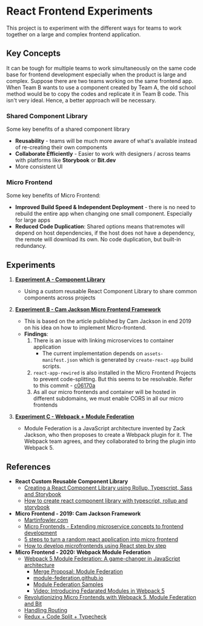 # React Frontend Experiments

This project is to experiment with the different ways for teams to work together on a large and complex frontend 
application. 

## Key Concepts

It can be tough for multiple teams to work simultaneously on the same code base for frontend development especially 
when the product is large and complex. Suppose there are two teams working on the same frontend app. When Team B wants
to use a component created by Team A, the old school method would be to copy the codes and replicate it in Team B code.
This isn't very ideal. Hence, a better approach will be necessary.

### Shared Component Library

Some key benefits of a shared component library
- **Reusability** - teams will be much more aware of what's available instead of re-creating their own components
- **Collaborate Efficiently** - Easier to work with designers / across teams with platforms like **Storybook** or 
**Bit.dev**
- More consistent UI

### Micro Frontend

Some key benefits of Micro Frontend:
- **Improved Build Speed & Independent Deployment** - there is no need to rebuild the entire app when changing one 
small component. Especially for large apps
- **Reduced Code Duplication**: Shared options means that remotes will depend on host dependencies, if the host does 
not have a dependency, the remote will download its own. No code duplication, but built-in redundancy.

## Experiments

1. **[Experiment A - Component Library](ExperimentA)**
    - Using a custom reusable React Component Library to share common components across projects

2. **[Experiment B - Cam Jackson Micro Frontend Framework](ExperimentB)**
    - This is based on the article published by Cam Jackson in end 2019 on his idea on how to implement Micro-frontend.
    - **Findings**:
        1. There is an issue with linking microservices to container application
            - The current implementation depends on `assets-manifest.json` which is generated by `create-react-app`
            build scripts. 
        2. `react-app-rewired` is also installed in the Micro Frontend Projects to prevent code-splitting. But this
        seems to be resolvable. Refer to this commit - [c06170a](https://github.com/awarenessxz/react-micro-frontend/commit/c06170a272c71d4e2fa877bb26fa347cb48d3597)    
        3. As all our micro frontends and container will be hosted in different subdomains, we must enable CORS in all 
        our micro frontends

3. **[Experiment C - Webpack + Module Federation](ExperimentC)**
    - Module Federation is a JavaScript architecture invented by Zack Jackson, who then proposes to create a Webpack 
    plugin for it. The Webpack team agrees, and they collaborated to bring the plugin into Webpack 5.

## References
- **React Custom Reusable Component Library**
    - [Creating a React Component Library using Rollup, Typescript, Sass and Storybook](https://blog.harveydelaney.com/creating-your-own-react-component-library/)
    - [How to create react component library with typescript, rollup and storybook](https://medium.com/@dennisschneider/how-to-create-a-react-component-library-with-typescript-rollup-js-and-storybook-cc3fe95c9c44)
- **Micro Frontend - 2019: Cam Jackson Framework**
    - [Martinfowler.com](https://martinfowler.com/articles/micro-frontends.html)
    - [Micro Frontends - Extending microservice concepts to frontend development](https://micro-frontends.org/)
    - [5 steps to turn a random react application into micro frontend](https://medium.com/better-programming/5-steps-to-turn-a-random-react-application-into-a-micro-frontend-946718c147e7)
    - [How to develop microfrontends using React step by step](https://blog.bitsrc.io/how-to-develop-microfrontends-using-react-step-by-step-guide-47ebb479cacd)
- **Micro Frontend - 2020: Webpack Module Federation**
    - [Webpack 5 Module Federation: A game-changer in JavaScript architecture](https://indepth.dev/webpack-5-module-federation-a-game-changer-in-javascript-architecture)
        - [Merge Proposal: Module Federation](https://github.com/webpack/webpack/issues/10352) 
        - [module-federation.github.io](https://module-federation.github.io/)
        - [Module Federation Samples](https://github.com/module-federation/module-federation-examples)
        - [Video: Introducing Fedarated Modules in Webpack 5](https://www.youtube.com/watch?v=D3XYAx30CNc&feature=emb_title)
    - [Revolutionizing Micro Frontends with Webpack 5, Module Federation and Bit](https://blog.bitsrc.io/revolutionizing-micro-frontends-with-webpack-5-module-federation-and-bit-99ff81ceb0)
    - [Handling Routing](https://dev.to/marais/webpack-5-and-module-federation-4j1i)
    - [Redux + Code Split + Typecheck](https://www.matthewgerstman.com/tech/redux-code-split-typecheck/)